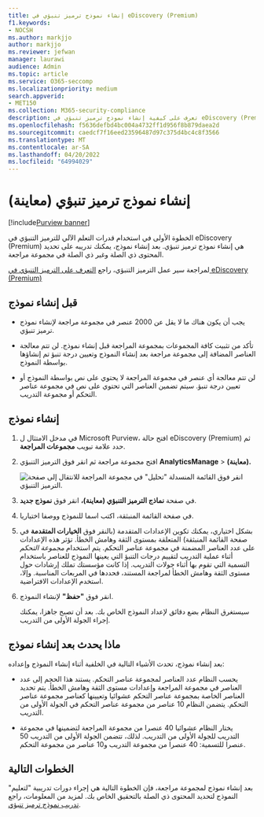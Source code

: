 ```yaml
---
title: إنشاء نموذج ترميز تنبؤي في eDiscovery (Premium)
f1.keywords:
- NOCSH
ms.author: markjjo
author: markjjo
ms.reviewer: jefwan
manager: laurawi
audience: Admin
ms.topic: article
ms.service: O365-seccomp
ms.localizationpriority: medium
search.appverid:
- MET150
ms.collection: M365-security-compliance
description: تعرف على كيفية إنشاء نموذج ترميز تنبؤي في eDiscovery (Premium). هذه هي الخطوة الأولى في استخدام قدرات التعلم الآلي في eDiscovery (Premium) لمساعدتك في تحديد المحتوى ذي الصلة وغير ذي الصلة في مجموعة مراجعة.
ms.openlocfilehash: f5636defbd4bc004a4732ff1d956f8b879daea2d
ms.sourcegitcommit: caedcf7f16eed23596487d97c375d4bc4c8f3566
ms.translationtype: MT
ms.contentlocale: ar-SA
ms.lasthandoff: 04/20/2022
ms.locfileid: "64994029"
---
```

# <a name="create-a-predictive-coding-model-preview"></a>إنشاء نموذج ترميز تنبؤي (معاينة)

[!include[Purview banner](../includes/purview-rebrand-banner.md)]

الخطوة الأولى في استخدام قدرات التعلم الآلي للترميز التنبؤي في eDiscovery (Premium) هي إنشاء نموذج ترميز تنبؤي. بعد إنشاء نموذج، يمكنك تدريبه على تحديد المحتوى ذي الصلة وغير ذي الصلة في مجموعة مراجعة.

لمراجعة سير عمل الترميز التنبؤي، راجع [التعرف على الترميز التنبؤي في eDiscovery (Premium)](predictive-coding-overview.md#the-predictive-coding-workflow)

## <a name="before-you-create-a-model"></a>قبل إنشاء نموذج

- يجب أن يكون هناك ما لا يقل عن 2000 عنصر في مجموعة مراجعة لإنشاء نموذج ترميز تنبؤي.

- تأكد من تثبيت كافة المجموعات بمجموعة المراجعة قبل إنشاء نموذج. لن تتم معالجة العناصر المضافة إلى مجموعة مراجعة بعد إنشاء النموذج وتعيين درجة تنبؤ تم إنشاؤها بواسطة النموذج.

- لن تتم معالجة أي عنصر في مجموعة المراجعة لا يحتوي على نص بواسطة النموذج أو تعيين درجة تنبؤ. سيتم تضمين العناصر التي تحتوي على نص في مجموعة عناصر التحكم أو مجموعة التدريب.

## <a name="create-a-model"></a>إنشاء نموذج

1. في مدخل الامتثال ل Microsoft Purview، افتح حالة eDiscovery (Premium) ثم حدد علامة تبويب **مجموعات المراجعة**.

2. افتح مجموعة مراجعة ثم انقر فوق الترميز التنبؤي **AnalyticsManage** >  **(معاينة).**

   ![انقر فوق القائمة المنسدلة "تحليل" في مجموعة المراجعة للانتقال إلى صفحة الترميز التنبؤي.](..\media\ManagePredictiveCoding.png)

3. في صفحة **نماذج الترميز التنبؤي (معاينة)،** انقر فوق **نموذج جديد**.

4. في صفحة القائمة المنبثقة، اكتب اسما للنموذج ووصفا اختياريا.

5. بشكل اختياري، يمكنك تكوين الإعدادات المتقدمة (بالنقر فوق **الخيارات المتقدمة** في صفحة القائمة المنبثقة) المتعلقة بمستوى الثقة وهامش الخطأ. تؤثر هذه الإعدادات على عدد العناصر المضمنة في مجموعة عناصر التحكم. يتم استخدام *مجموعة التحكم* أثناء عملية التدريب لتقييم درجات التنبؤ التي يعينها النموذج للعناصر باستخدام التسمية التي تقوم بها أثناء جولات التدريب. إذا كانت مؤسستك تملك إرشادات حول مستوى الثقة وهامش الخطأ لمراجعة المستند، فحددها في المربعات المناسبة. وإلا، استخدم الإعدادات الافتراضية.

6. انقر فوق **"حفظ"** لإنشاء النموذج.

   سيستغرق النظام بضع دقائق لإعداد النموذج الخاص بك. بعد أن تصبح جاهزا، يمكنك إجراء الجولة الأولى من التدريب.

## <a name="what-happens-after-you-create-a-model"></a>ماذا يحدث بعد إنشاء نموذج

بعد إنشاء نموذج، تحدث الأشياء التالية في الخلفية أثناء إنشاء النموذج وإعداده:

- يحسب النظام عدد العناصر لمجموعة عناصر التحكم. يستند هذا الحجم إلى عدد العناصر في مجموعة المراجعة وإعدادات مستوى الثقة وهامش الخطأ. يتم تحديد العناصر الخاصة بمجموعة عناصر التحكم عشوائيا وتعيينها كعناصر مجموعة عناصر التحكم. يتضمن النظام 10 عناصر من مجموعة عناصر التحكم في الجولة الأولى من التدريب.

- يختار النظام عشوائيا 40 عنصرا من مجموعة المراجعة لتضمينها في مجموعة التدريب للجولة الأولى من التدريب. لذلك، تتضمن الجولة الأولى من التدريب 50 عنصرا للتسمية: 40 عنصرا من مجموعة التدريب و10 عناصر من مجموعة التحكم.

## <a name="next-steps"></a>الخطوات التالية

بعد إنشاء نموذج لمجموعة مراجعة، فإن الخطوة التالية هي إجراء دورات تدريبية "لتعليم" النموذج لتحديد المحتوى ذي الصلة بالتحقيق الخاص بك. لمزيد من المعلومات، راجع [تدريب نموذج ترميز تنبؤي](predictive-coding-train-model.md).
